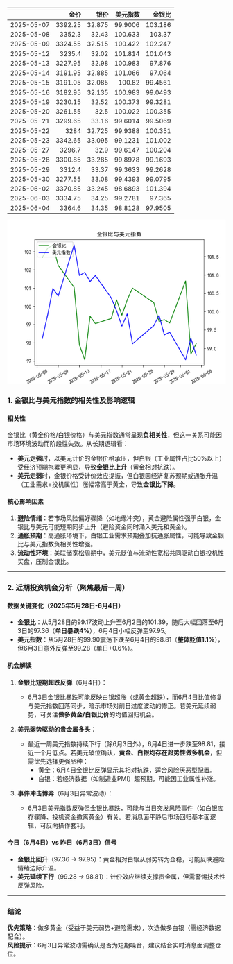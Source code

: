 |            |    金价 |   银价 |   美元指数 |   金银比 |
|:-----------|--------:|-------:|-----------:|---------:|
| 2025-05-07 | 3392.25 | 32.875 |    99.9006 | 103.186  |
| 2025-05-08 | 3352.3  | 32.43  |   100.633  | 103.37   |
| 2025-05-09 | 3324.55 | 32.515 |   100.422  | 102.247  |
| 2025-05-12 | 3235.4  | 32.02  |   101.814  | 101.043  |
| 2025-05-13 | 3227.95 | 32.98  |   100.983  |  97.876  |
| 2025-05-14 | 3191.95 | 32.885 |   101.066  |  97.064  |
| 2025-05-15 | 3191.05 | 32.085 |   100.82   |  99.4561 |
| 2025-05-16 | 3182.95 | 32.135 |   100.983  |  99.0493 |
| 2025-05-19 | 3230.15 | 32.52  |   100.373  |  99.3281 |
| 2025-05-20 | 3261.55 | 32.5   |   100.022  | 100.355  |
| 2025-05-21 | 3299.65 | 33.16  |    99.6014 |  99.5069 |
| 2025-05-22 | 3284    | 32.725 |    99.9388 | 100.351  |
| 2025-05-23 | 3342.65 | 33.095 |    99.1231 | 101.002  |
| 2025-05-27 | 3296.7  | 32.9   |    99.6147 | 100.204  |
| 2025-05-28 | 3300.85 | 33.285 |    99.8978 |  99.1693 |
| 2025-05-29 | 3312.4  | 33.37  |    99.3633 |  99.2628 |
| 2025-05-30 | 3277.55 | 33.08  |    99.4393 |  99.0795 |
| 2025-06-02 | 3370.85 | 33.245 |    98.6893 | 101.394  |
| 2025-06-03 | 3334.75 | 34.25  |    99.2781 |  97.365  |
| 2025-06-04 | 3364.6  | 34.35  |    98.8128 |  97.9505 |

![图](gold_silver_usdx.png)



### 1. 金银比与美元指数的相关性及影响逻辑

#### 相关性
金银比（黄金价格/白银价格）与美元指数通常呈现**负相关性**，但这一关系可能因市场环境波动而阶段性失效。从长期逻辑看：
- **美元走强**时，以美元计价的金银价格承压，但白银（工业属性占比50%以上）受经济预期拖累更明显，导致**金银比上升**（黄金相对抗跌）。
- **美元走弱**时，金银价格受计价效应提振，但白银因经济复苏预期或通胀升温（工业需求+投机属性）涨幅常高于黄金，导致**金银比下降**。

#### 核心影响因素
1. **避险情绪**：若市场风险偏好骤降（如地缘冲突），黄金避险属性强于白银，金银比与美元可能短期同步上升（避险资金同时涌入美元和黄金）。
2. **通胀预期**：高通胀环境下，白银工业需求预期叠加抗通胀属性，可能导致金银比与美元指数负相关性增强。
3. **流动性环境**：美联储宽松周期中，美元贬值与流动性宽松共同驱动白银投机性买盘，压制金银比。

---

### 2. 近期投资机会分析（聚焦最后一周）

#### 数据关键变化（2025年5月28日-6月4日）
- **金银比**：从5月28日的99.17波动上升至6月2日的101.39，随后大幅回落至6月3日的97.36（**单日暴跌4%**），6月4日小幅反弹至97.95。
- **美元指数**：从5月28日的99.90震荡下跌至6月4日的98.81（**整体贬值1.1%**），但6月3日意外反弹至99.28（单日+0.6%）。

#### 机会解读
1. **金银比短期超跌反弹**（6月4日）：
   - 6月3日金银比暴跌可能反映白银超涨（或黄金超跌），而6月4日比值修复与美元指数回落同步，暗示市场对前日过度波动的修正。若美元延续弱势，可关注**做多黄金/白银比价**的均值回归机会。

2. **美元弱势驱动的贵金属多头**：
   - 最近一周美元指数持续下行（除6月3日外），6月4日进一步跌至98.81，接近一个月低点。若美元破位确认，**黄金、白银均存在趋势性做多机会**，但需优先选择更强品种：
     - 黄金：6月4日金银比反弹显示其相对抗跌，适合风险厌恶型配置。
     - 白银：若经济数据（如制造业PMI）超预期，可能因工业属性补涨。

3. **事件冲击博弈**（6月3日异常波动）：
   - 6月3日美元指数反弹但金银比暴跌，可能与当日突发风险事件（如白银库存骤降、投机资金撤离黄金）有关。若消息面平静后市场回归基本面逻辑，可反向操作套利。

#### 今日（6月4日）vs 昨日（6月3日）信号
- **金银比回升**（97.36 → 97.95）：黄金相对白银从弱势转为企稳，可能反映避险情绪边际升温。
- **美元延续下行**（99.28 → 98.81）：计价效应继续支撑贵金属，但需警惕技术性反弹风险。

---

### 结论
**优先策略**：做多黄金（受益于美元弱势+避险需求），次选做多白银（需经济数据配合）。  
**风险提示**：6月3日异常波动需确认是否为短期噪音，建议结合实时消息面调整仓位。